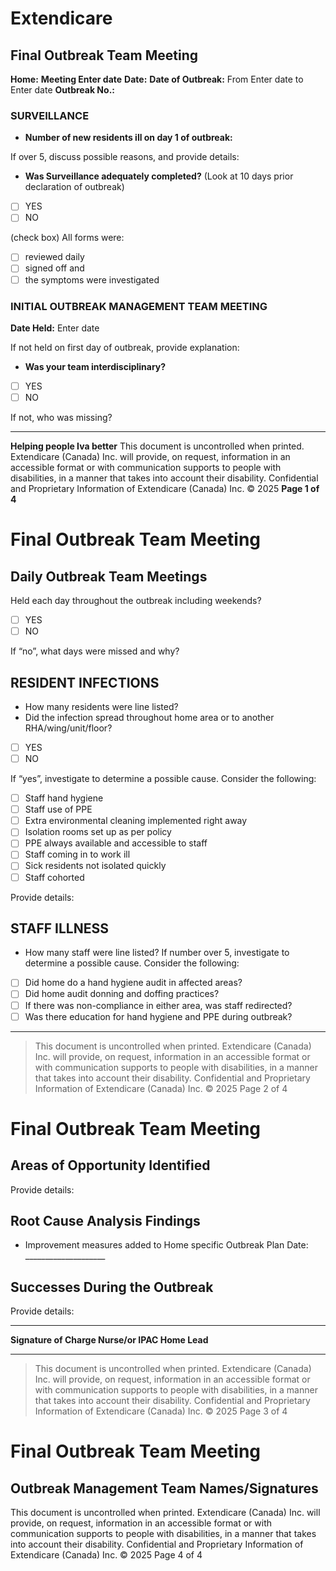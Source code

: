 # Extendicare

## Final Outbreak Team Meeting

**Home:**
**Meeting Enter date**
**Date:**
**Date of Outbreak:** From Enter date to Enter date
**Outbreak No.:**

### SURVEILLANCE

- **Number of new residents ill on day 1 of outbreak:**

If over 5, discuss possible reasons, and provide details:

- **Was Surveillance adequately completed?** (Look at 10 days prior declaration of outbreak)
- [ ] YES
- [ ] NO

(check box) All forms were:
- [ ] reviewed daily
- [ ] signed off and
- [ ] the symptoms were investigated

### INITIAL OUTBREAK MANAGEMENT TEAM MEETING

**Date Held:** Enter date

If not held on first day of outbreak, provide explanation:

- **Was your team interdisciplinary?**
- [ ] YES
- [ ] NO

If not, who was missing?

----

**Helping people Iva better**
This document is uncontrolled when printed.
Extendicare (Canada) Inc. will provide, on request, information in an accessible format or with communication supports to people with disabilities, in a manner that takes into account their disability.
Confidential and Proprietary Information of Extendicare (Canada) Inc. © 2025
**Page 1 of 4**

# Final Outbreak Team Meeting

## Daily Outbreak Team Meetings
Held each day throughout the outbreak including weekends?
- [ ] YES
- [ ] NO

If “no”, what days were missed and why?

## RESIDENT INFECTIONS
- How many residents were line listed?
- Did the infection spread throughout home area or to another RHA/wing/unit/floor?
- [ ] YES
- [ ] NO

If “yes”, investigate to determine a possible cause. Consider the following:
- [ ] Staff hand hygiene
- [ ] Staff use of PPE
- [ ] Extra environmental cleaning implemented right away
- [ ] Isolation rooms set up as per policy
- [ ] PPE always available and accessible to staff
- [ ] Staff coming in to work ill
- [ ] Sick residents not isolated quickly
- [ ] Staff cohorted

Provide details:

## STAFF ILLNESS
- How many staff were line listed?
If number over 5, investigate to determine a possible cause. Consider the following:
- [ ] Did home do a hand hygiene audit in affected areas?
- [ ] Did home audit donning and doffing practices?
- [ ] If there was non-compliance in either area, was staff redirected?
- [ ] Was there education for hand hygiene and PPE during outbreak?

----

> This document is uncontrolled when printed.
> Extendicare (Canada) Inc. will provide, on request, information in an accessible format or with communication supports to people with disabilities, in a manner that takes into account their disability.
> Confidential and Proprietary Information of Extendicare (Canada) Inc. © 2025
> Page 2 of 4

# Final Outbreak Team Meeting

## Areas of Opportunity Identified
Provide details:

## Root Cause Analysis Findings
- Improvement measures added to Home specific Outbreak Plan
Date: ____________________

## Successes During the Outbreak
Provide details:

----

**Signature of Charge Nurse/or IPAC Home Lead**

----

> This document is uncontrolled when printed.
> Extendicare (Canada) Inc. will provide, on request, information in an accessible format or with communication supports to people with disabilities, in a manner that takes into account their disability.
> Confidential and Proprietary Information of Extendicare (Canada) Inc. © 2025
> Page 3 of 4

# Final Outbreak Team Meeting

## Outbreak Management Team Names/Signatures

This document is uncontrolled when printed.
Extendicare (Canada) Inc. will provide, on request, information in an accessible format or with communication supports to people with disabilities, in a manner that takes into account their disability.
Confidential and Proprietary Information of Extendicare (Canada) Inc. © 2025
Page 4 of 4
